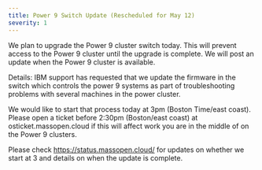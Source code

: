 ```yaml
---
title: Power 9 Switch Update (Rescheduled for May 12)
severity: 1
---
```


We plan to upgrade the Power 9 cluster switch today. This will prevent access to the Power 9 cluster until the upgrade is complete. We will post an update when the Power 9 cluster is available.

Details: IBM support has requested that we update the firmware in the switch which controls the power 9 systems as part of troubleshooting problems with several machines in the power cluster. 

We would like to start that process today at 3pm (Boston Time/east coast).  Please open a ticket before 2:30pm (Boston/east coast) at osticket.massopen.cloud if this will affect work you are in the middle of on the Power 9 clusters. 

Please check https://status.massopen.cloud/ for updates on whether we start at 3 and details on when the update is complete. 
